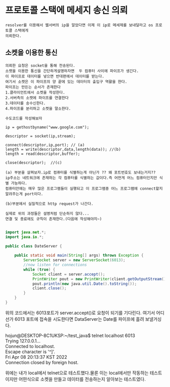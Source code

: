 # 프로토콜 스택에 메세지 송신 의뢰

    resolver를 이용해서 웹서버의 ip을 알았다면 이제 이 ip로 메세제를 보내달라고 os 프로토콜 스택에게 
    의뢰한다.

## 소켓을 이용한 통신

    의뢰한 요청은 socket을 통해 전송된다.
    소켓을 이용한 통신을 간단하게설명하자면  두 컴퓨터 사이에 파이프가 생긴다.
    이 파이프로 데이터를 넣으면 반대편에서 데이터를 받는다.
    여기서 소켓은 이 파이프의 양 끝에 있는 데이터의 출입구 역활을 한다.
    파이프는 만든는 순서가 존재한다
    1.클라이언트에서 소켓을 작성한다.
    2.서버측의 소켓에 파이프를 연결한다
    3.데이터를 송수신한다.
    4.파이프를 분리하고 소켓을 말소한다.

    수도코드를 작성해보자 
    
    ip = gethostbyname("www.google.com");
    
    descriptor = socket(ip,stream);

    connect(descriptor,ip,port); // (a) 
    length = write(descriptor,data,length(data)); //(b) 
    length = read(descriptor,buffer);  

    close(descriptor);  //(c)

    (a) 부분을 살펴보자.ip로 컴퓨터를 식별하는게 아닌가 ?? 왜 포트번호도 보내는거지??
    ip주소는 네트워크에 존재하는 각 컴퓨터를 식별하는 값이다.즉 어떤게 어느 컴퓨터인지만 식별 가능하다.
    컴퓨터안에는 매우 많은 프로그램들이 실행되고 이 프로그램중 어느 프로그램에 connect할지 알려주는게 port이다.
    
    (b)부분에서 실질적으로 http request가 나간다.
    
    실제로 위의 과정들은 설명처럼 단순하지 않다...
    연결 및 종료에도 규칙이 존재한다.(다음에 작성해야지~)

```java

import java.net.*;
import java.io.*;

public class DateServer {
    
    public static void main(String[] args) throws Exception {
        ServerSocket server = new ServerSocket(6013); 
        //now listen for connections 
        while (true) {
            Socket client = server.accept(); 
            PrintWriter pout = new PrintWriter(client.getOutputStream(), true);
            pout.println(new java.util.Date().toString());
            client.close();
        }
    }
}


```
위의 코드에서는 6013포트가 server.accept()로 요청이 되기를 기다린다.
여기서 어디선가 6013 포트에 접속을 시도한다면 DataServer는 Date를 파이프에 흘려 보낼거싱다.  

hojun@DESKTOP-8C1UKSP:~/test_java$ telnet localhost 6013   
Trying 127.0.0.1...    
Connected to localhost.   
Escape character is '^]'.    
Fri Apr 08 20:13:37 KST 2022    
Connection closed by foreign host.  

위에는 내가 local에서  telnet으로 테스트했다.물론 이는 local에서만 작동하는 테스트이지만 어떤식으로
소켓을 만들고 데이터를 전송하는지 알아보는 테스트였다.  

